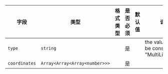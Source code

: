 | 字段 | 类型 | 格式类型 | 是否必须 | 默认值 | 说明 |
|---|---|---|---|---|---|
| `type` | `string` |  | 是 |  | the value must be const to "MultiLineString" |
| `coordinates` | `Array<Array<Array<number>>>` |  | 是 |  |
